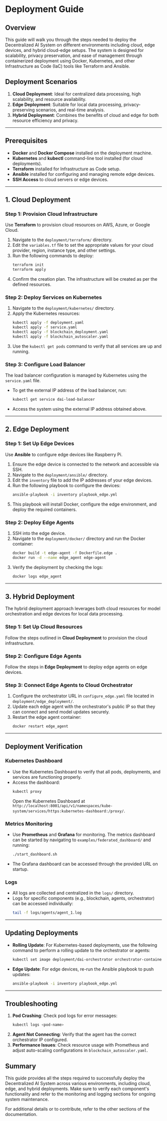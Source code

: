 # Deployment Guide

## Overview
This guide will walk you through the steps needed to deploy the Decentralized AI System on different environments including cloud, edge devices, and hybrid cloud-edge setups. The system is designed for scalability, privacy preservation, and ease of management through containerized deployment using Docker, Kubernetes, and other Infrastructure as Code (IaC) tools like Terraform and Ansible.

## Deployment Scenarios
1. **Cloud Deployment**: Ideal for centralized data processing, high scalability, and resource availability.
2. **Edge Deployment**: Suitable for local data processing, privacy-preserving scenarios, and real-time analysis.
3. **Hybrid Deployment**: Combines the benefits of cloud and edge for both resource efficiency and privacy.

---

## Prerequisites
- **Docker** and **Docker Compose** installed on the deployment machine.
- **Kubernetes** and **kubectl** command-line tool installed (for cloud deployments).
- **Terraform** installed for Infrastructure as Code setup.
- **Ansible** installed for configuring and managing remote edge devices.
- **SSH Access** to cloud servers or edge devices.

---

## 1. Cloud Deployment
### Step 1: Provision Cloud Infrastructure
Use **Terraform** to provision cloud resources on AWS, Azure, or Google Cloud.
1. Navigate to the `deployment/terraform/` directory.
2. Edit the `variables.tf` file to set the appropriate values for your cloud provider, region, instance type, and other settings.
3. Run the following commands to deploy:
   ```bash
   terraform init
   terraform apply
   ```
4. Confirm the creation plan. The infrastructure will be created as per the defined resources.

### Step 2: Deploy Services on Kubernetes
1. Navigate to the `deployment/kubernetes/` directory.
2. Apply the Kubernetes resources:
   ```bash
   kubectl apply -f deployment.yaml
   kubectl apply -f service.yaml
   kubectl apply -f blockchain_deployment.yaml
   kubectl apply -f blockchain_autoscaler.yaml
   ```
3. Use the `kubectl get pods` command to verify that all services are up and running.

### Step 3: Configure Load Balancer
The load balancer configuration is managed by Kubernetes using the `service.yaml` file.
- To get the external IP address of the load balancer, run:
  ```bash
  kubectl get service dai-load-balancer
  ```
- Access the system using the external IP address obtained above.

---

## 2. Edge Deployment
### Step 1: Set Up Edge Devices
Use **Ansible** to configure edge devices like Raspberry Pi.
1. Ensure the edge device is connected to the network and accessible via SSH.
2. Navigate to the `deployment/ansible/` directory.
3. Edit the `inventory` file to add the IP addresses of your edge devices.
4. Run the following playbook to configure the devices:
   ```bash
   ansible-playbook -i inventory playbook_edge.yml
   ```
5. This playbook will install Docker, configure the edge environment, and deploy the required containers.

### Step 2: Deploy Edge Agents
1. SSH into the edge device.
2. Navigate to the `deployment/docker/` directory and run the Docker container:
   ```bash
   docker build -t edge-agent -f Dockerfile.edge .
   docker run -d --name edge_agent edge-agent
   ```
3. Verify the deployment by checking the logs:
   ```bash
   docker logs edge_agent
   ```

---

## 3. Hybrid Deployment
The hybrid deployment approach leverages both cloud resources for model orchestration and edge devices for local data processing.

### Step 1: Set Up Cloud Resources
Follow the steps outlined in **Cloud Deployment** to provision the cloud infrastructure.

### Step 2: Configure Edge Agents
Follow the steps in **Edge Deployment** to deploy edge agents on edge devices.

### Step 3: Connect Edge Agents to Cloud Orchestrator
1. Configure the orchestrator URL in `configure_edge.yaml` file located in `deployment/edge_deployment/`.
2. Update each edge agent with the orchestrator's public IP so that they can connect and send model updates securely.
3. Restart the edge agent container:
   ```bash
   docker restart edge_agent
   ```

---

## Deployment Verification
### Kubernetes Dashboard
- Use the Kubernetes Dashboard to verify that all pods, deployments, and services are functioning properly.
- Access the dashboard:
  ```bash
  kubectl proxy
  ```
  Open the Kubernetes Dashboard at `http://localhost:8001/api/v1/namespaces/kube-system/services/https:kubernetes-dashboard:/proxy/`.

### Metrics Monitoring
- Use **Prometheus** and **Grafana** for monitoring. The metrics dashboard can be started by navigating to `examples/federated_dashboard/` and running:
  ```bash
  ./start_dashboard.sh
  ```
- The Grafana dashboard can be accessed through the provided URL on startup.

### Logs
- All logs are collected and centralized in the `logs/` directory.
- Logs for specific components (e.g., blockchain, agents, orchestrator) can be accessed individually:
  ```bash
  tail -f logs/agents/agent_1.log
  ```

---

## Updating Deployments
- **Rolling Update**: For Kubernetes-based deployments, use the following command to perform a rolling update to the orchestrator or agents:
  ```bash
  kubectl set image deployment/dai-orchestrator orchestrator-container=dai-system/orchestrator:latest
  ```
- **Edge Update**: For edge devices, re-run the Ansible playbook to push updates:
  ```bash
  ansible-playbook -i inventory playbook_edge.yml
  ```

---

## Troubleshooting
1. **Pod Crashing**: Check pod logs for error messages:
   ```bash
   kubectl logs <pod-name>
   ```
2. **Agent Not Connecting**: Verify that the agent has the correct orchestrator IP configured.
3. **Performance Issues**: Check resource usage with Prometheus and adjust auto-scaling configurations in `blockchain_autoscaler.yaml`.

## Summary
This guide provides all the steps required to successfully deploy the Decentralized AI System across various environments, including cloud, edge, and hybrid deployments. Make sure to verify each component's functionality and refer to the monitoring and logging sections for ongoing system maintenance.

For additional details or to contribute, refer to the other sections of the documentation.

